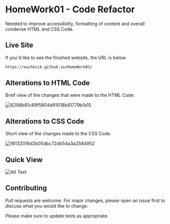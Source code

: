 # HomeWork01 - Code Refactor

Needed to improve accessibility, formatting of content and overall condense HTML and CSS Code.

## Live Site

If you'd like to see the finished website, the URL is below.

```bash
https://ouchkick.github.io/HomeWork01/
```

## Alterations to HTML Code
Brief view of the changes that were made to the HTML Code.

![6298b81c89f5804d91018b91779b1a15](https://user-images.githubusercontent.com/79331471/111540921-c99a0080-873d-11eb-8d4c-eef6a4be1c7b.png)

## Alterations to CSS Code
Short view of the changes made to the CSS Code.

![f8132016d2b05dbc72db54a3a2584952](https://user-images.githubusercontent.com/79331471/111541179-2695b680-873e-11eb-9c78-cf188c365f21.png)





## Quick View 


![Alt Text](https://im7.ezgif.com/tmp/ezgif-7-e39bb72a6be7.gif)


## Contributing
Pull requests are welcome. For major changes, please open an issue first to discuss what you would like to change.

Please make sure to update tests as appropriate.




